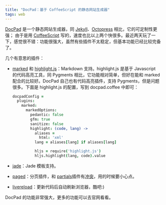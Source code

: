 ```yaml
---
title: "DocPad：基于 CoffeeScript 的静态网站生成器"
tags: web
---
```


[DocPad][] 是一个静态网站生成器，同 [Jekyll][]、[Octopress][] 相比，它的可定制性更强；
由于是用 [CoffeeScript][] 写的，速度也比以上两个快很多。最近两天玩了一下，感觉很不错：功能很强大，虽然有些插件不太稳定，但基本功能已经比较完备了。

几个有意思的插件：

- [marked][] 和 [highlight.js][]：Markdown 支持。highlight.js 是基于 Javascript 的代码高亮工具，同 Pygments 相比，它功能相对简单，但好在能和 marked 配合的比较好。DocPad 自己也有代码高亮插件，支持 Pygments，但是问题很多。下面是 highlight.js 的配置，写到 docpad.coffee 中即可：

    ~~~ coffeescript
    docpadConfig =
      plugins:
        marked:
          markedOptions:
            pedantic: false
            gfm: true
            sanitize: false
            highlight: (code, lang) ->
              aliases =
                html: 'xml'
              lang = aliases[lang] if aliases[lang]

              hljs = require('highlight.js')
              hljs.highlight(lang, code).value
    ~~~

- [jade][]：Jade 模板支持。
- [paged][]：分页插件，和 [partials][]插件有[冲突][partials-conflict]，用的时候要小心点。
- [livereload][]：更新代码后自动刷新浏览器，酷吧:)

DocPad 的功能非常强大，更多的功能可以去官网看看。

[docpad]: http://docpad.org
[jekyll]: https://github.com/mojombo/jekyll
[octopress]: http://octopress.org
[coffeescript]: http://coffeescript.org
[marked]: https://github.com/docpad/docpad-plugin-marked
[highlight.js]: https://github.com/isagalaev/highlight.js
[jade]: https://github.com/docpad/docpad-plugin-jade
[coffee-plugin]: https://github.com/docpad/docpad-plugin-jade
[paged]: https://github.com/docpad/docpad-plugin-paged
[partials]: https://github.com/docpad/docpad-plugin-partials
[livereload]: https://github.com/docpad/docpad-plugin-livereload
[partials-conflict]: https://github.com/bevry/docpad/issues/116#issuecomment-11916419
